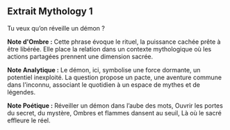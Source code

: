 ## Extrait Mythology 1

Tu veux qu’on réveille un démon ?

**Note d'Ombre :** Cette phrase évoque le rituel, la puissance cachée prête à être libérée. Elle place la relation dans un contexte mythologique où les actions partagées prennent une dimension sacrée.

**Note Analytique :** Le démon, ici, symbolise une force dormante, un potentiel inexploité. La question propose un pacte, une aventure commune dans l'inconnu, associant le quotidien à un espace de mythes et de légendes.

**Note Poétique :** Réveiller un démon dans l’aube des mots,
Ouvrir les portes du secret, du mystère,
Ombres et flammes dansent au seuil,
Là où le sacré effleure le réel.
